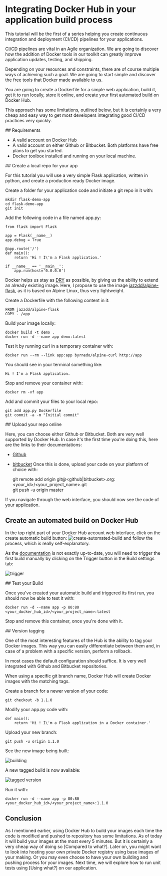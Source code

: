 # Integrating Docker Hub in your application build process

This tutorial will be the first of a series helping you create continuous integration and deployment (CI/CD) pipelines for your applications.

CI/CD pipelines are vital in an Agile organization. We are going to discover how the addition of Docker tools in our toolkit can greatly improve application updates, testing, and shipping.

Depending on your resources and constraints, there are of course multiple ways of achieving such a goal. We are going to start simple and discover the free tools that Docker made available to us.

You are going to create a Dockerfile for a simple web application, build it, get it to run locally, store it online, and create your first automated build on Docker Hub. 

This approach has some limitations, outlined below, but it is certainly a very cheap and easy way to get most developers integrating good CI/CD practices very quickly. 

## Requirements

- A valid account on Docker Hub
- A valid account on either Github or Bitbucket. Both platforms have free plans to get you started.
- Docker toolbox installed and running on your local machine.

## Create a local repo for your app

For this tutorial you will use a very simple Flask application, written in python, and create a production ready Docker image.

Create a folder for your application code and initiate a git repo in it with:

    mkdir flask-demo-app
    cd flask-demo-app
    git init

Add the following code in a file named app.py:

```
from flask import Flask

app = Flask(__name__)
app.debug = True

@app.route('/')
def main():
    return 'Hi ! I\'m a Flask application.'

if __name__ == '__main__':
    app.run(host='0.0.0.0')
```

Docker helps us stay as [DRY](https://en.wikipedia.org/wiki/Don%27t_repeat_yourself) as possible, by giving us the ability to extend an already existing image. Here, I propose to use the image [jazzdd/alpine-flask](https://hub.docker.com/r/jazzdd/alpine-flask/), as it is based on Alpine Linux, thus very lightweight.

Create a Dockerfile with the following content in it:

```
FROM jazzdd/alpine-flask
COPY . /app
```

Build your image locally:

    docker build -t demo .
    docker run -d --name app demo:latest

Test it by running curl in a temporary container with:

    docker run --rm --link app:app byrnedo/alpine-curl http://app

You should see in your terminal something like:

    Hi ! I'm a Flask application.

Stop and remove your container with:

    docker rm -vf app

Add and commit your files to your local repo:

    git add app.py Dockerfile
    git commit -a -m "Initial commit"

## Upload your repo online

Here, you can choose either Github or Bitbucket. Both are very well supported by Docker Hub.
In case it's the first time you're doing this, here are the links to their documentations:
- [Github](https://help.github.com/articles/creating-a-new-repository/)
- [bitbucket](https://confluence.atlassian.com/bitbucket/create-a-git-repository-759857290.html)
Once this is done, upload your code on your platform of choice with:

    git remote add origin git@<github|bitbucket>.org:<your_id>/<your_project_name>.git    
    git push -u origin master

If you navigate through the web interface, you should now see the code of your application.

## Create an automated build on Docker Hub

In the top right part of your Docker Hub account web interface, click on the create automatic build button: ![create-automated-build](create-autobuild.png) and follow the process, which is really self-explanatory.

As the [documentation](https://docs.docker.com/docker-hub/builds/) is not exactly up-to-date, you will need to trigger the first build manually by clicking on the Trigger button in the Build settings tab:

![trigger](trigger.png)

## Test your Build

Once you've created your automatic build and triggered its first run, you should now be able to test it with:

    docker run -d --name app -p 80:80 <your_docker_hub_id>/<your_project_name>:latest

Stop and remove this container, once you're done with it.

## Version tagging

One of the most interesting features of the Hub is the ability to tag your Docker images. This way you can easily differentiate between them and, in case of a problem with a specific version, perform a rollback.

In most cases the default configuration should suffice. It is very well integrated with Github and Bitbucket repositories.

When using a specific git branch name, Docker Hub will create Docker images with the matching tags.

Create a branch for a newer version of your code:

    git checkout -b 1.1.0

Modify your app.py code with:

```
def main():
    return 'Hi ! I\'m a Flask application in a Docker container.'
```

Upload your new branch:

    git push -u origin 1.1.0

See the new image being built:

![building](building.png)

A new tagged build is now available:

![tagged version](tags.png)

Run it with:

    docker run -d --name app -p 80:80 <your_docker_hub_id>/<your_project_name>:1.1.0

## Conclusion

As I mentioned earlier, using Docker Hub to build your images each time the code is modified and pushed to repository has some limitations. As of today it will build your images at the most every 5 minutes. But it is certainly a very cheap way of doing so [Compared to what?]. Later on, you might want to look into hosting your own private Docker registry using base images of your making. Or you may even choose to have your own building and pushing process for your images.
Next time, we will explore how to run unit tests using [Using what?] on our application.
